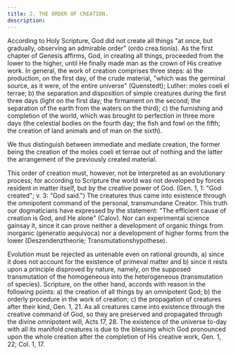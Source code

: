 ```yaml
---
title: 2. THE ORDER OF CREATION.
description: 
---
```


According to Holy Scripture, God did not create all things "at once, but gradually, observing an admirable order" (ordo crea.tionis). As the first chapter of Genesis affirms, God, in creating all things, proceeded from the lower to the higher, until He finally made man as the crown of His creative work. In general, the work of creation comprises three steps: a) the production, on the first day, of the crude material, "which was the germinal source, as it were, of the entire universe" (Quenstedt); Luther: moles coeli el terrae; b) the separation and disposition of simple creatures during the first three days (light on the first day; the firmament on the second; the separation of the earth from the waters on the third); c) the furnishing and completion of the world, which was brought to perfection in three more days (the celestial bodies on the fourth day; the fish and fowl on the fifth; the creation of land animals and of man on the sixth).

We thus distinguish between immediate and mediate creation, the former being the creation of the moles coeli et terrae out of nothing and the latter the arrangement of the previously created material.

This order of creation must, however, not be interpreted as an evolutionary process; for according to Scripture the world was not developed by forces resident in matter itself, but by the creative power of God. (Gen. 1, 1: "God created"; v. 3: "God said.") The creatures thus came into existence through the omnipotent command of the personal, transmundane Creator. This truth our dogmaticians have expressed by the statement: "The efficient cause of creation is God, and He alone" (Calov). Nor can experimental science gainsay it, since it can prove neither a development of organic things from inorganic (generatio aequivoca) nor a development of higher forms from the lower (Deszendenztheorie; Transmutationshypothese).

Evolution must be rejected as untenable even on rational grounds, a) since it does not account for the existence of primeval matter and b) since it rests upon a principle disproved by nature, namely, on the supposed transmutation of the homogeneous into the heterogeneous (transmutation of species). Scripture, on the other hand, accords with reason in the following points: a) the creation of all things by an omnipotent God; b) the orderly procedure in the work of creation; c) the propagation of creatures after their kind, Gen. 1, 21. As all creatures came into existence through the creative command of God, so they are preserved and propagated through the divine omnipotent will, Acts 17, 28. The existence of the universe to-day with all its manifold creatures is due to the blessing which God pronounced upon the whole creation after the completion of His creative work, Gen. 1, 22; Col. 1, 17.